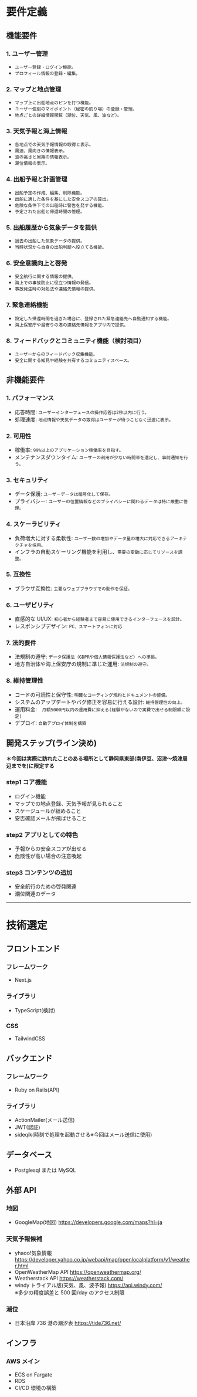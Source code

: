# 要件定義

## 機能要件

### 1. ユーザー管理

- `ユーザー登録・ログイン機能。`
- `プロフィール情報の登録・編集。`

### 2. マップと地点管理

- `マップ上に出船地点のピンを打つ機能。`
- `ユーザー個別のマイポイント（秘密の釣り場）の登録・管理。`
- `地点ごとの詳細情報閲覧（潮位、天気、風、波など）。`

### 3. 天気予報と海上情報

- `各地点での天気予報情報の取得と表示。`
- `風速、風向きの情報表示。`
- `波の高さと周期の情報表示。`
- `潮位情報の表示。`

### 4. 出船予報と計画管理

- `出船予定の作成、編集、削除機能。`
- `出船に適した条件を基にした安全スコアの算出。`
- `危険な条件下での出船時に警告を発する機能。`
- `予定された出船と帰還時間の管理。`

### 5. 出船履歴から気象データを提供

- `過去の出船した気象データの提供。`
- `当時状況から自身の出船判断へ役立てる機能。`

### 6. 安全意識向上と啓発

- `安全航行に関する情報の提供。`
- `海上での事故防止に役立つ情報の発信。`
- `事故発生時の対処法や連絡先情報の提供。`

### 7. 緊急連絡機能

- `設定した帰還時間を過ぎた場合に、登録された緊急連絡先へ自動通知する機能。`
- `海上保安庁や最寄りの港の連絡先情報をアプリ内で提供。`

### 8. フィードバックとコミュニティ機能（検討項目）

- `ユーザーからのフィードバック収集機能。`
- `安全に関する知見や経験を共有するコミュニティスペース。`

## 非機能要件

### 1. パフォーマンス

- 応答時間: `ユーザーインターフェースの操作応答は2秒以内に行う。`
- 処理速度: `地点情報や天気データの取得はユーザーが待つことなく迅速に表示。`

### 2. 可用性

- 稼働率: `99%以上のアプリケーション稼働率を目指す。`
- メンテナンスダウンタイム: `ユーザーの利用が少ない時間帯を選定し、事前通知を行う。`

### 3. セキュリティ

- データ保護: `ユーザーデータは暗号化して保存。`
- プライバシー: `ユーザーの位置情報などのプライバシーに関わるデータは特に厳重に管理。`

### 4. スケーラビリティ

- 負荷増大に対する柔軟性: `ユーザー数の増加やデータ量の増大に対応できるアーキテクチャを採用。`
- インフラの自動スケーリング機能を利用し、`需要の変動に応じてリソースを調整。`

### 5. 互換性

- ブラウザ互換性: `主要なウェブブラウザでの動作を保証。`

### 6. ユーザビリティ

- 直感的な UI/UX: `初心者から経験者まで容易に使用できるインターフェースを設計。`
- レスポンシブデザイン: `PC、スマートフォンに対応`

### 7. 法的要件

- 法規制の遵守: `データ保護法（GDPRや個人情報保護法など）への準拠。`
- 地方自治体や海上保安庁の規制に準じた運用: `法規制の遵守。`

### 8. 維持管理性

- コードの可読性と保守性: `明確なコーディング規約とドキュメントの整備。`
- システムのアップデートやバグ修正を容易に行える設計: `維持管理性の向上。`
- 運用料金:　`月額5000円以内の運用費に抑える(経験がないので実費で出せる制限額に設定)`
- デプロイ: `自動デプロイ体制を構築`

## 開発ステップ(ライン決め)

**＊今回は実際に訪れたことのある場所として静岡県東部(南伊豆、沼津〜焼津周辺までを)に限定する**

### step1 コア機能

- ログイン機能
- マップでの地点登録、天気予報が見られること
- スケージュールが組めること
- 安否確認メールが飛ばせること

### step2 アプリとしての特色

- 予報からの安全スコアが出せる
- 危険性が高い場合の注意喚起

### step3 コンテンツの追加

- 安全航行のための啓発関連
- 潮位関連のデータ

---

# 技術選定

## フロントエンド

### フレームワーク

- Next.js

### ライブラリ

- TypeScript(検討)

### CSS

- TailwindCSS

## バックエンド

### フレームワーク

- Ruby on Rails(API)

### ライブラリ

- ActionMailer(メール送信)
- JWT(認証)
- sideqik(時刻で処理を起動させる※今回はメール送信に使用)

## データベース

- Postglesql または MySQL

## 外部 API

### 地図

- GoogleMap(地図) https://developers.google.com/maps?hl=ja

### 天気予報候補

- yhaoo!気象情報
  https://developer.yahoo.co.jp/webapi/map/openlocalplatform/v1/weather.html
- OpenWeatherMap API
  https://openweathermap.org/
- Weatherstack API
  https://weatherstack.com/
- windy トライアル版(天気、風、波予報) https://api.windy.com/  
  ※多少の精度誤差と 500 回/day のアクセス制限

### 潮位

- 日本沿岸 736 港の潮汐表 https://tide736.net/

## インフラ

### AWS メイン

- ECS on Fargate
- RDS
- CI/CD 環境の構築
